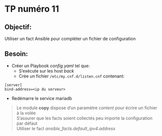 # TP numéro 11

## Objectif:

Utiliser un fact Ansible pour compléter un fichier de configuration

## Besoin:

- Créer un Playbook *config.yaml* tel que:
  - S’exécute sur les host *back*
  - Crée un fichier `/etc/my.cnf.d/listen.cnf` contenant:

```
[server]
bind-address=<ip du serveur>
```

  - Redémarre le service mariadb


> Le module **copy** dispose d’un paramètre *content* pour écrire un fichier à la volée  
S’assurer que les facts soient collectés peu importe la configuration par défaut  
Utiliser le fact *ansible_facts.default_ipv4.address*
